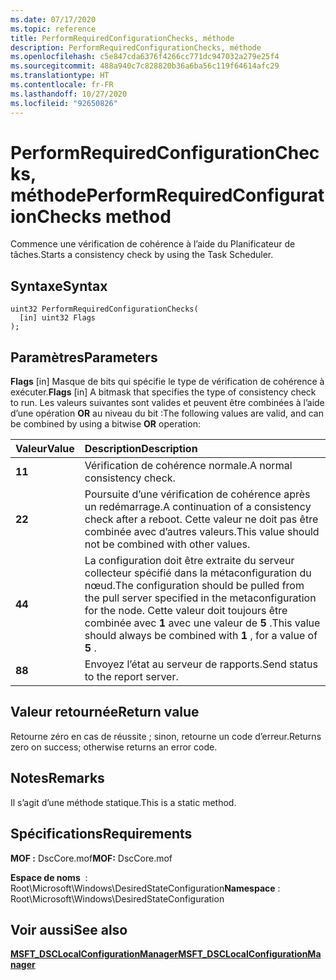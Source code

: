 ```yaml
---
ms.date: 07/17/2020
ms.topic: reference
title: PerformRequiredConfigurationChecks, méthode
description: PerformRequiredConfigurationChecks, méthode
ms.openlocfilehash: c5e847cda6376f4266cc771dc947032a279e25f4
ms.sourcegitcommit: 488a940c7c828820b36a6ba56c119f64614afc29
ms.translationtype: HT
ms.contentlocale: fr-FR
ms.lasthandoff: 10/27/2020
ms.locfileid: "92650826"
---
```

# <a name="performrequiredconfigurationchecks-method"></a><span data-ttu-id="114a9-103">PerformRequiredConfigurationChecks, méthode</span><span class="sxs-lookup"><span data-stu-id="114a9-103">PerformRequiredConfigurationChecks method</span></span>

<span data-ttu-id="114a9-104">Commence une vérification de cohérence à l’aide du Planificateur de tâches.</span><span class="sxs-lookup"><span data-stu-id="114a9-104">Starts a consistency check by using the Task Scheduler.</span></span>

## <a name="syntax"></a><span data-ttu-id="114a9-105">Syntaxe</span><span class="sxs-lookup"><span data-stu-id="114a9-105">Syntax</span></span>

```mof
uint32 PerformRequiredConfigurationChecks(
  [in] uint32 Flags
);
```

## <a name="parameters"></a><span data-ttu-id="114a9-106">Paramètres</span><span class="sxs-lookup"><span data-stu-id="114a9-106">Parameters</span></span>

<span data-ttu-id="114a9-107">**Flags** \[in\] Masque de bits qui spécifie le type de vérification de cohérence à exécuter.</span><span class="sxs-lookup"><span data-stu-id="114a9-107">**Flags** \[in\] A bitmask that specifies the type of consistency check to run.</span></span> <span data-ttu-id="114a9-108">Les valeurs suivantes sont valides et peuvent être combinées à l’aide d’une opération **OR** au niveau du bit :</span><span class="sxs-lookup"><span data-stu-id="114a9-108">The following values are valid, and can be combined by using a bitwise **OR** operation:</span></span>

|<span data-ttu-id="114a9-109">Valeur</span><span class="sxs-lookup"><span data-stu-id="114a9-109">Value</span></span> |<span data-ttu-id="114a9-110">Description</span><span class="sxs-lookup"><span data-stu-id="114a9-110">Description</span></span> |
|:--- |:---|
|<span data-ttu-id="114a9-111">**1**</span><span class="sxs-lookup"><span data-stu-id="114a9-111">**1**</span></span> | <span data-ttu-id="114a9-112">Vérification de cohérence normale.</span><span class="sxs-lookup"><span data-stu-id="114a9-112">A normal consistency check.</span></span> |
|<span data-ttu-id="114a9-113">**2**</span><span class="sxs-lookup"><span data-stu-id="114a9-113">**2**</span></span> | <span data-ttu-id="114a9-114">Poursuite d’une vérification de cohérence après un redémarrage.</span><span class="sxs-lookup"><span data-stu-id="114a9-114">A continuation of a consistency check after a reboot.</span></span> <span data-ttu-id="114a9-115">Cette valeur ne doit pas être combinée avec d’autres valeurs.</span><span class="sxs-lookup"><span data-stu-id="114a9-115">This value should not be combined with other values.</span></span> |
|<span data-ttu-id="114a9-116">**4**</span><span class="sxs-lookup"><span data-stu-id="114a9-116">**4**</span></span> | <span data-ttu-id="114a9-117">La configuration doit être extraite du serveur collecteur spécifié dans la métaconfiguration du nœud.</span><span class="sxs-lookup"><span data-stu-id="114a9-117">The configuration should be pulled from the pull server specified in the metaconfiguration for the node.</span></span> <span data-ttu-id="114a9-118">Cette valeur doit toujours être combinée avec **1** avec une valeur de **5** .</span><span class="sxs-lookup"><span data-stu-id="114a9-118">This value should always be combined with **1** , for a value of **5** .</span></span> |
|<span data-ttu-id="114a9-119">**8**</span><span class="sxs-lookup"><span data-stu-id="114a9-119">**8**</span></span> | <span data-ttu-id="114a9-120">Envoyez l’état au serveur de rapports.</span><span class="sxs-lookup"><span data-stu-id="114a9-120">Send status to the report server.</span></span> |

## <a name="return-value"></a><span data-ttu-id="114a9-121">Valeur retournée</span><span class="sxs-lookup"><span data-stu-id="114a9-121">Return value</span></span>

<span data-ttu-id="114a9-122">Retourne zéro en cas de réussite ; sinon, retourne un code d’erreur.</span><span class="sxs-lookup"><span data-stu-id="114a9-122">Returns zero on success; otherwise returns an error code.</span></span>

## <a name="remarks"></a><span data-ttu-id="114a9-123">Notes</span><span class="sxs-lookup"><span data-stu-id="114a9-123">Remarks</span></span>

<span data-ttu-id="114a9-124">Il s’agit d’une méthode statique.</span><span class="sxs-lookup"><span data-stu-id="114a9-124">This is a static method.</span></span>

## <a name="requirements"></a><span data-ttu-id="114a9-125">Spécifications</span><span class="sxs-lookup"><span data-stu-id="114a9-125">Requirements</span></span>

<span data-ttu-id="114a9-126">**MOF :** DscCore.mof</span><span class="sxs-lookup"><span data-stu-id="114a9-126">**MOF:** DscCore.mof</span></span>

<span data-ttu-id="114a9-127">**Espace de noms**  : Root\Microsoft\Windows\DesiredStateConfiguration</span><span class="sxs-lookup"><span data-stu-id="114a9-127">**Namespace** : Root\Microsoft\Windows\DesiredStateConfiguration</span></span>

## <a name="see-also"></a><span data-ttu-id="114a9-128">Voir aussi</span><span class="sxs-lookup"><span data-stu-id="114a9-128">See also</span></span>

[<span data-ttu-id="114a9-129">**MSFT_DSCLocalConfigurationManager**</span><span class="sxs-lookup"><span data-stu-id="114a9-129">**MSFT_DSCLocalConfigurationManager**</span></span>](msft-dsclocalconfigurationmanager.md)
